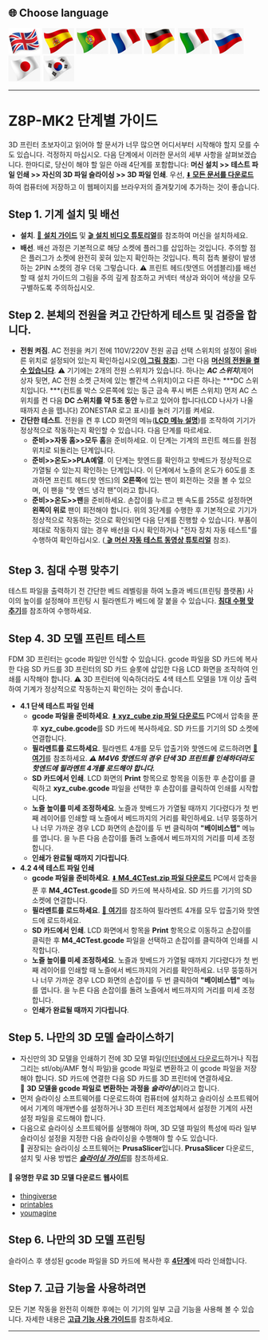 ## <a id="choose-language">:globe_with_meridians: Choose language </a>
[![](./lanpic/EN.png)](https://github.com/ZONESTAR3D/Z8P/blob/main/Z8P-MK2/step_by_step.md)
[![](./lanpic/ES.png)](https://github.com/ZONESTAR3D/Z8P/blob/main/Z8P-MK2/step_by_step-es.md)
[![](./lanpic/PT.png)](https://github.com/ZONESTAR3D/Z8P/blob/main/Z8P-MK2/step_by_step-pt.md)
[![](./lanpic/FR.png)](https://github.com/ZONESTAR3D/Z8P/blob/main/Z8P-MK2/step_by_step-fr.md)
[![](./lanpic/DE.png)](https://github.com/ZONESTAR3D/Z8P/blob/main/Z8P-MK2/step_by_step-de.md)
[![](./lanpic/IT.png)](https://github.com/ZONESTAR3D/Z8P/blob/main/Z8P-MK2/step_by_step-it.md)
[![](./lanpic/RU.png)](https://github.com/ZONESTAR3D/Z8P/blob/main/Z8P-MK2/step_by_step-ru.md)
[![](./lanpic/JP.png)](https://github.com/ZONESTAR3D/Z8P/blob/main/Z8P-MK2/step_by_step-jp.md)
[![](./lanpic/KR.png)](https://github.com/ZONESTAR3D/Z8P/blob/main/Z8P-MK2/step_by_step-kr.md)
<!-- [![](./lanpic/SA.png)](https://github.com/ZONESTAR3D/Z8P/blob/main/Z8P-MK2/step_by_step-ar.md) -->

-----
# Z8P-MK2 단계별 가이드
3D 프린터 초보자이고 읽어야 할 문서가 너무 많으면 어디서부터 시작해야 할지 모를 수도 있습니다. 걱정하지 마십시오. 다음 단계에서 이러한 문서의 세부 사항을 살펴보겠습니다.
한마디로, 당신이 해야 할 일은 아래 4단계를 포함합니다: **머신 설치 >> 테스트 파일 인쇄 >> 자신의 3D 파일 슬라이싱 >> 3D 파일 인쇄**.
우선, [:arrow_down: **모든 문서를 다운로드**][USER_GUIDE]하여 컴퓨터에 저장하고 이 웹페이지를 브라우저의 즐겨찾기에 추가하는 것이 좋습니다.
## Step 1. 기계 설치 및 배선
- **설치**. [:book: **설치 가이드**][INSTALLATION_GUIDE] 및 [ :clapper: **설치 비디오 튜토리얼**][INSTALL_VIDEO]를 참조하여 머신을 설치하세요.
- **배선**. 배선 과정은 기본적으로 해당 소켓에 플러그를 삽입하는 것입니다. 주의할 점은 플러그가 소켓에 완전히 꽂혀 있는지 확인하는 것입니다. 특히 접촉 불량이 발생하는 2PIN 소켓의 경우 더욱 그렇습니다. :warning:  프린트 헤드(핫엔드 어셈블리)를 배선할 때 설치 가이드의 그림을 주의 깊게 참조하고 커넥터 색상과 와이어 색상을 모두 구별하도록 주의하십시오.
## Step 2. 본체의 전원을 켜고 간단하게 테스트 및 검증을 합니다.
- **전원 켜짐**. AC 전원을 켜기 전에 110V/220V 전원 공급 선택 스위치의 설정이 올바른 위치로 설정되어 있는지 확인하십시오([**이 그림 참조**][IMG_ACSWITCH]). 그런 다음 [**머신의 전원을 켤 수 있습니다**][POWER_ON]. :warning:  기기에는 2개의 전원 스위치가 있습니다. 하나는 ***AC 스위치***(제어 상자 뒷면, AC 전원 소켓 근처에 있는 빨간색 스위치)이고 다른 하나는 ***DC 스위치입니다. ***(컨트롤 박스 오른쪽에 있는 둥근 금속 푸시 버튼 스위치) 먼저 AC 스위치를 켠 다음 **DC 스위치를 약 5초 동안** 누르고 있어야 합니다(LCD 나사가 나올 때까지 손을 뗍니다) ZONESTAR 로고 표시)를 눌러 기기를 켜세요.
- **간단한 테스트**. 전원을 켠 후 LCD 화면의 메뉴([**LCD 메뉴 설명**][LCD_MENU])를 조작하여 기기가 정상적으로 작동하는지 확인할 수 있습니다. 다음 단계를 따르세요.
   - **준비>>자동 홈>>모두 홈**을 준비하세요. 이 단계는 기계의 프린트 헤드를 원점 위치로 되돌리는 단계입니다.
   - **준비>>온도>>PLA예열**. 이 단계는 핫엔드를 확인하고 핫베드가 정상적으로 가열될 수 있는지 확인하는 단계입니다. 이 단계에서 노즐의 온도가 60도를 초과하면 프린트 헤드(핫 엔드)의 **오른쪽**에 있는 팬이 회전하는 것을 볼 수 있으며, 이 팬을 "핫 엔드 냉각 팬"이라고 합니다.
   - **준비>>온도>>팬**을 준비하세요. 손잡이를 누르고 팬 속도를 255로 설정하면 **왼쪽이 위로** 팬이 회전해야 합니다.
     위의 3단계를 수행한 후 기본적으로 기기가 정상적으로 작동하는 것으로 확인되면 다음 단계를 진행할 수 있습니다. 부품이 제대로 작동하지 않는 경우 배선을 다시 확인하거나 "전자 장치 자동 테스트"를 수행하여 확인하십시오. ([ :clapper: **머신 자동 테스트 동영상 튜토리얼**][AUTOTEST_VIDEO] 참조).
## Step 3. 침대 수평 맞추기
테스트 파일을 출력하기 전 간단한 베드 레벨링을 하여 노즐과 베드(프린팅 플랫폼) 사이의 높이를 설정해야 프린팅 시 필라멘트가 베드에 잘 붙을 수 있습니다. [**침대 수평 맞추기**][LEVEL_BED]를 참조하여 수행하세요.

## <a id="step4"> Step 4. 3D 모델 프린트 테스트 </a>
FDM 3D 프린터는 gcode 파일만 인식할 수 있습니다. gcode 파일을 SD 카드에 복사한 다음 SD 카드를 3D 프린터의 SD 카드 슬롯에 삽입한 다음 LCD 화면을 조작하여 인쇄를 시작해야 합니다.
:warning:  3D 프린터에 익숙하더라도 4색 테스트 모델을 1개 이상 출력하여 기계가 정상적으로 작동하는지 확인하는 것이 좋습니다.
- **4.1 단색 테스트 파일 인쇄**
   - **gcode 파일을 준비하세요**. [:arrow_down: **xyz_cube zip 파일 다운로드**][XYZ_CUBE] PC에서 압축을 푼 후 **xyz_cube.gcode**를 SD 카드에 복사하세요. SD 카드를 기기의 SD 소켓에 연결합니다.
   - **필라멘트를 로드하세요**. 필라멘트 4개를 모두 압출기와 핫엔드에 로드하려면 [:book: **여기**][LOAD_FILAMENT]를 참조하세요.
     ***:warning:  M4V6 핫엔드의 경우 단색 3D 프린트를 인쇄하더라도 핫엔드에 필라멘트 4개를 로드해야 합니다.***
   - **SD 카드에서 인쇄**. LCD 화면의 **Print** 항목으로 항목을 이동한 후 손잡이를 클릭하고 **xyz_cube.gcode** 파일을 선택한 후 손잡이를 클릭하여 인쇄를 시작합니다.
   - **노즐 높이를 미세 조정하세요**. 노즐과 핫베드가 가열될 때까지 기다렸다가 첫 번째 레이어를 인쇄할 때 노즐에서 베드까지의 거리를 확인하세요. 너무 뚱뚱하거나 너무 가까운 경우 LCD 화면의 손잡이를 두 번 클릭하여 **"베이비스텝"** 메뉴를 엽니다. 을 누른 다음 손잡이를 돌려 노즐에서 베드까지의 거리를 미세 조정합니다.
   - **인쇄가 완료될 때까지 기다립니다**.
- **4.2 4색 테스트 파일 인쇄**
   - **gcode 파일을 준비하세요**. [:arrow_down: **M4_4CTest.zip 파일 다운로드**][M4_4CTEST] PC에서 압축을 푼 후 **M4_4CTest.gcode**를 SD 카드에 복사하세요. SD 카드를 기기의 SD 소켓에 연결합니다.
   - **필라멘트를 로드하세요**. [:book: **여기**][LOAD_FILAMENT]를 참조하여 필라멘트 4개를 모두 압출기와 핫엔드에 로드하세요.
   - **SD 카드에서 인쇄**. LCD 화면에서 항목을 **Print** 항목으로 이동하고 손잡이를 클릭한 후 **M4_4CTest.gcode** 파일을 선택하고 손잡이를 클릭하여 인쇄를 시작합니다.
   - **노즐 높이를 미세 조정하세요**. 노즐과 핫베드가 가열될 때까지 기다렸다가 첫 번째 레이어를 인쇄할 때 노즐에서 베드까지의 거리를 확인하세요. 너무 뚱뚱하거나 너무 가까운 경우 LCD 화면의 손잡이를 두 번 클릭하여 **"베이비스텝"** 메뉴를 엽니다. 을 누른 다음 손잡이를 돌려 노즐에서 베드까지의 거리를 미세 조정합니다.
   - **인쇄가 완료될 때까지 기다립니다**.
## Step 5. 나만의 3D 모델 슬라이스하기
- 자신만의 3D 모델을 인쇄하기 전에 3D 모델 파일([인터넷에서 다운로드](#download)하거나 직접 그리는 stl/obj/AMF 형식 파일)을 gcode 파일로 변환하고 이 gcode 파일을 저장해야 합니다. SD 카드에 연결한 다음 SD 카드를 3D 프린터에 연결하세요.      
   :pushpin: **3D 모델을 gcode 파일로 변환하는 과정을 *슬라이싱***이라고 합니다.
- 먼저 슬라이싱 소프트웨어를 다운로드하여 컴퓨터에 설치하고 슬라이싱 소프트웨어에서 기계의 매개변수를 설정하거나 3D 프린터 제조업체에서 설정한 기계의 사전 설정 파일을 로드해야 합니다.
- 다음으로 슬라이싱 소프트웨어를 실행해야 하며, 3D 모델 파일의 특성에 따라 일부 슬라이싱 설정을 지정한 다음 슬라이싱을 수행해야 할 수도 있습니다.      
   :pushpin: 권장되는 슬라이싱 소프트웨어는 **PrusaSlicer**입니다. **PrusaSlicer** 다운로드, 설치 및 사용 방법은 [***슬라이싱 가이드***][SLICING_GUIDE]를 참조하세요.
#### <a id="download"> :page_with_curl: 유명한 무료 3D 모델 다운로드 웹사이트 </a>
   - [thingiverse](https://www.thingiverse.com/)
   - [printables](https://www.printables.com/)
   - [youmagine](https://www.youmagine.com/)
## Step 6. 나만의 3D 모델 프린팅
슬라이스 후 생성된 gcode 파일을 SD 카드에 복사한 후 [**4단계**](#step4)에 따라 인쇄합니다.
## Step 7. 고급 기능을 사용하려면
모든 기본 작동을 완전히 이해한 후에는 이 기기의 일부 고급 기능을 사용해 볼 수 있습니다.
자세한 내용은 [**고급 기능 사용 가이드**][ADVANCE_FEATURES]를 참조하세요.

-----
[USER_GUIDE]: https://downgit.github.io/#/home?url=https://github.com/ZONESTAR3D/Z8P/tree/main/Z8P-MK2
[INSTALLATION_GUIDE]: https://github.com/ZONESTAR3D/Z8P/tree/main/Z8P-MK2/1-Installation_Guide/readme.md
[INSTALL_VIDEO]: https://youtu.be/-oieO7U0LCc
[IMG_ACSWITCH]: https://github.com/ZONESTAR3D/Z8P/blob/main/Z8P-MK2/1-Installation_Guide/pic/selectAC.png
[POWER_ON]: https://github.com/ZONESTAR3D/Z8P/tree/main/Z8P-MK2/2-Operation_Guide#power-on
[LCD_MENU]: https://github.com/ZONESTAR3D/Z8P/tree/main/Z8P-MK2/2-Operation_Guide/DWIN_LCD_screen_Menu_Description
[LEVEL_BED]: https://github.com/ZONESTAR3D/Z8P/tree/main/Z8P-MK2/2-Operation_Guide#level-the-bed
[XYZ_CUBE]: https://github.com/ZONESTAR3D/Z8P/tree/main/Z8P-MK2/3-TestGcode/xyz_cube.zip
[LOAD_FILAMENT]: https://github.com/ZONESTAR3D/Z8P/tree/main/Z8P-MK2/2-Operation_Guide#load-filaments
[M4_4CTEST]: https://github.com/ZONESTAR3D/Z8P/tree/main/Z8P-MK2/3-TestGcode/M4_4CTest.zip
[SLICING_GUIDE]: https://github.com/ZONESTAR3D/Z8P/tree/main/Z8P-MK2/4-SlicingGuide/readme.md
[AUTOTEST_VIDEO]: https://youtu.be/iSsuy2ePWw8
[ADVANCE_FEATURES]: https://github.com/ZONESTAR3D/Z8P/tree/main/Z8P-MK2/2-Operation_Guide#advance-features